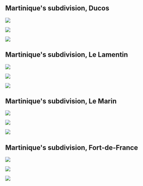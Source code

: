 

## Martinique's subdivision, Ducos

![](ducoserrorplot.png)

![](mapviewducos.png)

![](3dplotducos.png)



## Martinique's subdivision, Le Lamentin

![](lelamentinerrorplot.png)

![](mapviewlelamentin.png)

![](3dplotlelamentin.png)


## Martinique's subdivision, Le Marin

![](lemarinerrorplot.png)

![](mapviewlemarin.png)

![](3dplotlemarin.png)



## Martinique's subdivision, Fort-de-France

![](fortdefranceerrorplot.png)

![](mapviewfortdefrance.png)

![](3dplotfortdefrance.png)
